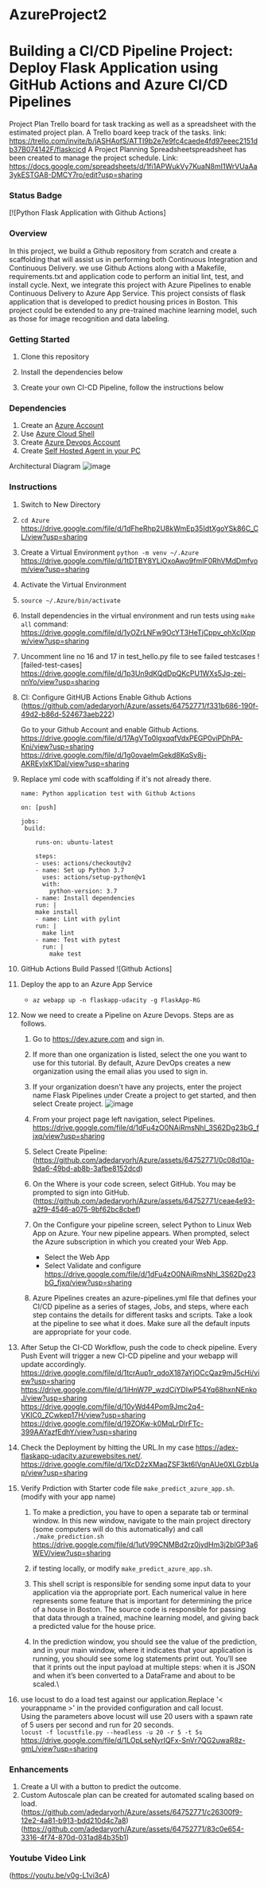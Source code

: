 # AzureProject2
# Building a CI/CD Pipeline Project: Deploy Flask Application using GitHub Actions and Azure CI/CD Pipelines

Project Plan
Trello board for task tracking as well as a spreadsheet with the estimated project plan.
A Trello board keep track of the tasks.
link: https://trello.com/invite/b/jASHAofS/ATTI9b2e7e9fc4caede4fd97eeec2151db37B074142F/flaskcicd
A Project Planning Spreadsheetspreadsheet has been created to manage the project schedule.
Link: https://docs.google.com/spreadsheets/d/1fi1APWukVy7KuaN8mI1WrVUaAa3ykESTGA8-DMCY7ro/edit?usp=sharing

### Status Badge

[![Python Flask Application with Github Actions]


### Overview
In this project, we build a Github repository from scratch and create a scaffolding that will assist us in performing both Continuous Integration and Continuous Delivery. we use Github Actions along with a Makefile, requirements.txt and application code to perform an initial lint, test, and install cycle. Next, we integrate this project with Azure Pipelines to enable Continuous Delivery to Azure App Service.
This project consists of flask application that is developed to predict housing prices in Boston. This project could be extended to any pre-trained machine learning model, such as those for image recognition and data labeling.

   
### Getting Started
1. Clone this repository 

2. Install the dependencies below

3. Create your own CI-CD Pipeline, follow the instructions below



### Dependencies
1. Create an [Azure Account](https://portal.azure.com) 
2. Use [Azure Cloud Shell](https://docs.microsoft.com/en-us/azure/cloud-shell/overview)
3. Create [Azure Devops Account](https://azure.microsoft.com/en-us/services/devops/?nav=min)
4. Create [Self Hosted Agent in your PC](https://docs.microsoft.com/en-us/azure/devops/pipelines/agents/agents?view=azure-devops&tabs=browser)

Architectural Diagram
![image](https://github.com/adedaryorh/Azure/assets/64752771/2e23eece-b807-44d6-aee7-6d81f2c9dc63)


### Instructions
1. Switch to New Directory
2. `cd Azure`
https://drive.google.com/file/d/1dFheRhp2U8kWmEp35IdtXgoYSk86C_CL/view?usp=sharing
4. Create a Virtual Environment
`python -m venv ~/.Azure` 
https://drive.google.com/file/d/1tDTBY8YLiOxoAwo9fmIF0RhVMdDmfvom/view?usp=sharing
6. Activate the Virtual Environment
7. `source ~/.Azure/bin/activate`
8. Install dependencies in the virtual environment and run tests using `make all` command:
https://drive.google.com/file/d/1yOZrLNFw9OcYT3HeTjCppv_ohXcIXppw/view?usp=sharing
10. Uncomment line no 16 and 17 in test_hello.py file to see failed testcases
 ![failed-test-cases]
 https://drive.google.com/file/d/1p3Un9dKQdDpQKcPU1WXs5Jq-zej-nnYo/view?usp=sharing
10. CI: Configure GitHUB Actions
    Enable Github Actions
    (https://github.com/adedaryorh/Azure/assets/64752771/f331b686-190f-49d2-b86d-524673aeb222)

    Go to your Github Account and enable Github Actions.
    https://drive.google.com/file/d/17AgVTo0lgxqqfVdxPEGP0viPDhPA-Kni/view?usp=sharing
    https://drive.google.com/file/d/1g0ovaelmGekd8KqSv8j-AKREylxK1DaI/view?usp=sharing
    
11. Replace yml code with scaffolding if it's not already there. 
    ```
    name: Python application test with Github Actions

    on: [push]

    jobs:
     build:

        runs-on: ubuntu-latest

        steps:
        - uses: actions/checkout@v2
        - name: Set up Python 3.7
          uses: actions/setup-python@v1
          with:
            python-version: 3.7
        - name: Install dependencies
        run: |
        make install
        - name: Lint with pylint
        run: |
          make lint
        - name: Test with pytest
          run: |
            make test
    ```
12. GitHub Actions Build Passed ![Github Actions]

14. Deploy the app to an Azure App Service
    - `az webapp up -n flaskapp-udacity -g FlaskApp-RG`
    


14. Now we need to create a Pipeline on Azure Devops. Steps are as follows. 
    1.  Go to https://dev.azure.com and sign in.
    2.  If more than one organization is listed, select the one you want to use for this tutorial. By default, Azure DevOps creates a new organization using the email alias you used to sign in.
    3.  If your organization doesn't have any projects, enter the project name Flask Pipelines under Create a project to get started, and then select Create project.
    ![image](https://github.com/adedaryorh/Azure/assets/64752771/01984232-74df-41aa-9d1b-5bb8e60cf98d)

    5. From your project page left navigation, select Pipelines.\
   https://drive.google.com/file/d/1dFu4zO0NAiRmsNhl_3S62Dg23bG_fjxq/view?usp=sharing
    7. Select Create Pipeline:\
    (https://github.com/adedaryorh/Azure/assets/64752771/0c08d10a-9da6-49bd-ab8b-3afbe8152dcd)

    8. On the Where is your code screen, select GitHub. You may be prompted to sign into GitHub.\
    (https://github.com/adedaryorh/Azure/assets/64752771/ceae4e93-a2f9-4546-a075-9bf62bc8cbef)

    9. On the Configure your pipeline screen, select Python to Linux Web App on Azure.
    Your new pipeline appears. When prompted, select the Azure subscription in which you created your Web App.

       - Select the Web App
       - Select Validate and configure
       https://drive.google.com/file/d/1dFu4zO0NAiRmsNhl_3S62Dg23bG_fjxq/view?usp=sharing
    8.  Azure Pipelines creates an azure-pipelines.yml file that defines your CI/CD pipeline as a series of stages, Jobs, and steps, where each step contains the details for different tasks and scripts. Take a look at the pipeline to see what it does. Make sure all the default inputs are appropriate for your code.

9. After Setup the CI-CD Workflow, push the code to check pipeline. Every Push Event will trigger a new CI-CD pipeline and your webapp will update accordingly. 
https://drive.google.com/file/d/1tcrAup1r_qdoX187aYjOCcQaz9mJ5cHi/view?usp=sharing
https://drive.google.com/file/d/1iHnW7P_wzdCjYDIwP54Yq68hxnNEnkoJ/view?usp=sharing
https://drive.google.com/file/d/10yWd44Pom9Jmc2q4-VKIC0_ZCwkep17H/view?usp=sharing
https://drive.google.com/file/d/19ZOKw-k0MqLrDlrFTc-399AAYazfEdhY/view?usp=sharing


10. Check the Deployment by hitting the URL.In my case https://adex-flaskapp-udacity.azurewebsites.net/. \
https://drive.google.com/file/d/1XcD2zXMaqZSF3kt6IVqnAUe0XLGzbUap/view?usp=sharing

11. Verify Prdiction with Starter code file `make_predict_azure_app.sh`. (modify with your app name)
    1.  To make a prediction, you have to open a separate tab or terminal window. In this new window, navigate to the main project directory (some computers will do this automatically) and call `./make_prediction.sh`
    https://drive.google.com/file/d/1utV99CNMBd2rz0jydHm3j2blGP3a6WEV/view?usp=sharing
    
    3.   if testing locally, or modify `make_predict_azure_app.sh`.
    4.  This shell script is responsible for sending some input data to your application via the appropriate port. Each numerical value in here represents some feature that is important for determining the price of a house in Boston. The source code is responsible for passing that data through a trained, machine learning model, and giving back a predicted value for the house price.
    5.  In the prediction window, you should see the value of the prediction, and in your main window, where it indicates that your application is running, you should see some log statements print out. You’ll see that it prints out the input payload at multiple steps: when it is JSON and when it’s been converted to a DataFrame and about to be scaled.\
12. use locust to do a load test against our application.Replace '< yourappname >' in the provided configuration and call locust.\
    Using the parameters above locust will use 20 users with a spawn rate of 5 users per second and run for 20 seconds.\
    `locust -f locustfile.py --headless -u 20 -r 5 -t 5s`
    https://drive.google.com/file/d/1LOpLseNyrIQFx-SnVr7QG2uwaR8z-gmL/view?usp=sharing

### Enhancements
1. Create a UI with a button to predict the outcome. 
3. Custom Autoscale plan can be created for automated scaling based on load. 
(https://github.com/adedaryorh/Azure/assets/64752771/c26300f9-12e2-4a81-b913-bdd210d4c7a8)
(https://github.com/adedaryorh/Azure/assets/64752771/83c0e654-3316-4f74-870d-031ad84b35b1)



### Youtube Video Link
(https://youtu.be/v0g-L1vi3cA)
   
